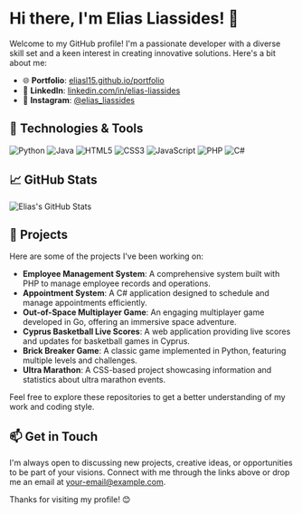 # Hi there, I'm Elias Liassides! 👋

Welcome to my GitHub profile! I'm a passionate developer with a diverse skill set and a keen interest in creating innovative solutions. Here's a bit about me:

- 🌐 **Portfolio**: [eliasl15.github.io/portfolio](https://eliasl15.github.io/portfolio)
- 💼 **LinkedIn**: [linkedin.com/in/elias-liassides](https://www.linkedin.com/in/elias-liassides)
- 📸 **Instagram**: [@elias_liassides](https://www.instagram.com/elias_liassides)

## 🔧 Technologies & Tools

![Python](https://img.shields.io/badge/Python-3776AB?style=for-the-badge&logo=python&logoColor=white)
![Java](https://img.shields.io/badge/Java-007396?style=for-the-badge&logo=java&logoColor=white)
![HTML5](https://img.shields.io/badge/HTML5-E34F26?style=for-the-badge&logo=html5&logoColor=white)
![CSS3](https://img.shields.io/badge/CSS3-1572B6?style=for-the-badge&logo=css3&logoColor=white)
![JavaScript](https://img.shields.io/badge/JavaScript-F7DF1E?style=for-the-badge&logo=javascript&logoColor=black)
![PHP](https://img.shields.io/badge/PHP-777BB4?style=for-the-badge&logo=php&logoColor=white)
![C#](https://img.shields.io/badge/C%23-239120?style=for-the-badge&logo=c-sharp&logoColor=white)

## 📈 GitHub Stats

![Elias's GitHub Stats](https://github-readme-stats.vercel.app/api?username=eliasl15&show_icons=true&theme=radical)

## 🚀 Projects

Here are some of the projects I've been working on:

- **Employee Management System**: A comprehensive system built with PHP to manage employee records and operations.
- **Appointment System**: A C# application designed to schedule and manage appointments efficiently.
- **Out-of-Space Multiplayer Game**: An engaging multiplayer game developed in Go, offering an immersive space adventure.
- **Cyprus Basketball Live Scores**: A web application providing live scores and updates for basketball games in Cyprus.
- **Brick Breaker Game**: A classic game implemented in Python, featuring multiple levels and challenges.
- **Ultra Marathon**: A CSS-based project showcasing information and statistics about ultra marathon events.

Feel free to explore these repositories to get a better understanding of my work and coding style.

## 📫 Get in Touch

I'm always open to discussing new projects, creative ideas, or opportunities to be part of your visions. Connect with me through the links above or drop me an email at [your-email@example.com](mailto:your-email@example.com).

Thanks for visiting my profile! 😊

